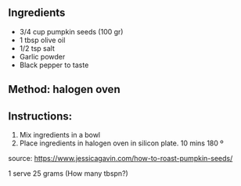 ## Ingredients


- 3/4 cup pumpkin seeds (100 gr)
- 1 tbsp olive oil
- 1/2 tsp salt
- Garlic powder
- Black pepper to taste

## Method: halogen oven
## Instructions:
1.  Mix ingredients in a bowl
2. Place ingredients in halogen oven in silicon plate. 10 mins 180 º 



source: https://www.jessicagavin.com/how-to-roast-pumpkin-seeds/

1 serve 25 grams (How many tbspn?)
